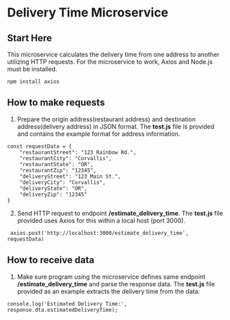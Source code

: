 # Delivery Time Microservice

## Start Here
This microservice calculates the delivery time from one address to another utilizing HTTP requests. For the microservice to work, Axios and Node.js must be installed. 
```
npm install axios
```
## How to make requests
1. Prepare the origin address(restaurant address) and destination address(delivery address) in JSON format. The **test.js** file is provided and contains the example format for address information.
```
const requestData = {
    "restaurantStreet": "123 Rainbow Rd.",
    "restaurantCity": "Corvallis",
    "restaurantState": "OR",
    "restaurantZip": "12345",
    "deliveryStreet": "123 Main St.",
    "deliveryCity": "Corvallis",
    "deliveryState": "OR",
    "deliveryZip": "12345"
}
```
2. Send HTTP request to endpoint **/estimate_delivery_time**. The **test.js** file provided uses Axios for this within a local host (port 3000).
```
 axios.post('http://localhost:3000/estimate_delivery_time', requestData)
```

## How to receive data
1. Make sure program using the microservice defines same endpoint **/estimate_delivery_time** and parse the response data. The **test.js** file provided as an example extracts the delivery time from the data:
```
console.log('Estimated Delivery Time:', response.dta.estimatedDeliveryTime);
```
